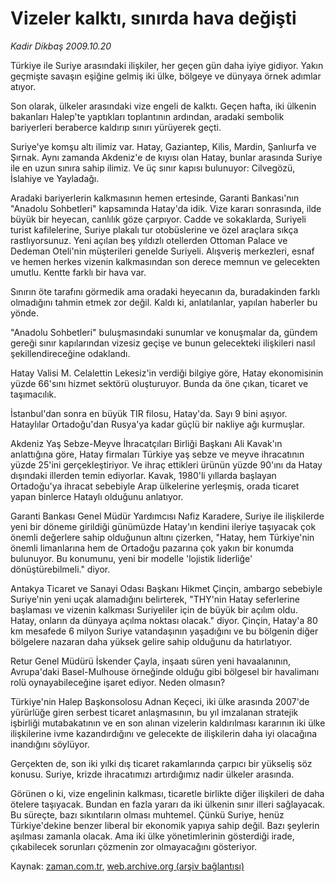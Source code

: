 # Vizeler kalktı, sınırda hava değişti

*Kadir Dikbaş 2009.10.20*

<tr><td class="metin" colspan="2" style="padding-top: 20px; padding-left: 5px; padding-right: 10px;">Türkiye ile Suriye arasındaki ilişkiler, her geçen gün daha iyiye gidiyor. Yakın geçmişte savaşın eşiğine gelmiş iki ülke, bölgeye ve dünyaya örnek adımlar atıyor.</td></tr><tr><td class="metin" colspan="2" style="padding-top: 20px; padding-left: 5px; padding-right: 10px;"><p>Son olarak, ülkeler arasındaki vize engeli de kalktı. Geçen hafta, iki ülkenin bakanları Halep'te yaptıkları toplantının ardından, aradaki sembolik bariyerleri beraberce kaldırıp sınırı yürüyerek geçti.
<p> Suriye'ye komşu altı ilimiz var. Hatay, Gaziantep, Kilis, Mardin, Şanlıurfa ve Şırnak. Aynı zamanda Akdeniz'e de kıyısı olan Hatay, bunlar arasında Suriye ile en uzun sınıra sahip ilimiz. Ve üç sınır kapısı bulunuyor: Cilvegözü, İslahiye ve Yayladağı.
<p> Aradaki bariyerlerin kalkmasının hemen ertesinde, Garanti Bankası'nın "Anadolu Sohbetleri" kapsamında Hatay'da idik. Vize kararı sonrasında, ilde büyük bir heyecan, canlılık göze çarpıyor. Cadde ve sokaklarda, Suriyeli turist kafilelerine, Suriye plakalı tur otobüslerine ve özel araçlara sıkça rastlıyorsunuz. Yeni açılan beş yıldızlı otellerden Ottoman Palace ve Dedeman Oteli'nin müşterileri genelde Suriyeli. Alışveriş merkezleri, esnaf ve hemen herkes vizenin kalkmasından son derece memnun ve gelecekten umutlu. Kentte farklı bir hava var.
<p> Sınırın öte tarafını görmedik ama oradaki heyecanın da, buradakinden farklı olmadığını tahmin etmek zor değil. Kaldı ki, anlatılanlar, yapılan haberler bu yönde.
<p> "Anadolu Sohbetleri" buluşmasındaki sunumlar ve konuşmalar da, gündem gereği sınır kapılarından vizesiz geçişe ve bunun gelecekteki ilişkileri nasıl şekillendireceğine odaklandı.
<p> Hatay Valisi M. Celalettin Lekesiz'in verdiği bilgiye göre, Hatay ekonomisinin yüzde 66'sını hizmet sektörü oluşturuyor. Bunda da öne çıkan, ticaret ve taşımacılık.
<p> İstanbul'dan sonra en büyük TIR filosu, Hatay'da. Sayı 9 bini aşıyor. Hataylılar Ortadoğu'dan Rusya'ya kadar güçlü bir nakliye ağı kurmuşlar.
<p> Akdeniz Yaş Sebze-Meyve İhracatçıları Birliği Başkanı Ali Kavak'ın anlattığına göre, Hatay firmaları Türkiye yaş sebze ve meyve ihracatının yüzde 25'ini gerçekleştiriyor. Ve ihraç ettikleri ürünün yüzde 90'ını da Hatay dışındaki illerden temin ediyorlar. Kavak, 1980'li yıllarda başlayan Ortadoğu'ya ihracat sebebiyle Arap ülkelerine yerleşmiş, orada ticaret yapan binlerce Hataylı olduğunu anlatıyor.
<p> Garanti Bankası Genel Müdür Yardımcısı Nafiz Karadere, Suriye ile ilişkilerde yeni bir döneme girildiği günümüzde Hatay'ın kendini ileriye taşıyacak çok önemli değerlere sahip olduğunun altını çizerken, "Hatay, hem Türkiye'nin önemli limanlarına hem de Ortadoğu pazarına çok yakın bir konumda bulunuyor. Bu konumunu, yeni bir modelle 'lojistik liderliğe' dönüştürebilmeli." diyor.
<p> Antakya Ticaret ve Sanayi Odası Başkanı Hikmet Çinçin, ambargo sebebiyle Suriye'nin yeni uçak alamadığını belirterek, "THY'nin Hatay seferlerine başlaması ve vizenin kalkması Suriyeliler için de büyük bir açılım oldu. Hatay, onların da dünyaya açılma noktası olacak." diyor. Çinçin, Hatay'a 80 km mesafede 6 milyon Suriye vatandaşının yaşadığını ve bu bölgenin diğer bölgelere nazaran daha yüksek gelire sahip olduğunu da hatırlatıyor.
<p> Retur Genel Müdürü İskender Çayla, inşaatı süren yeni havaalanının, Avrupa'daki Basel-Mulhouse örneğinde olduğu gibi bölgesel bir havalimanı rolü oynayabileceğine işaret ediyor. Neden olmasın?
<p> Türkiye'nin Halep Başkonsolosu Adnan Keçeci, iki ülke arasında 2007'de yürürlüğe giren serbest ticaret anlaşmasının, bu yıl imzalanan stratejik işbirliği mutabakatının ve en son alınan vizelerin kaldırılması kararının iki ülke ilişkilerine ivme kazandırdığını ve gelecekte de ilişkilerin daha iyi olacağına inandığını söylüyor.
<p> Gerçekten de, son iki yılki dış ticaret rakamlarında çarpıcı bir yükseliş söz konusu. Suriye, krizde ihracatımızı artırdığımız nadir ülkeler arasında.
<p> Görünen o ki, vize engelinin kalkması, ticaretle birlikte diğer ilişkileri de daha ötelere taşıyacak. Bundan en fazla yararı da iki ülkenin sınır illeri sağlayacak. Bu süreçte, bazı sıkıntıların olması muhtemel. Çünkü Suriye, henüz Türkiye'dekine benzer liberal bir ekonomik yapıya sahip değil. Bazı şeylerin aşılması zamanla olacak. Ama iki ülke yönetimlerinin gösterdiği irade, çıkabilecek sorunları çözmenin zor olmayacağını gösteriyor. <br/></p></p></p></p></p></p></p></p></p></p></p></p></p></p></td></tr>

Kaynak: [zaman.com.tr](http://zaman.com.tr/yazar.do?yazino=905335), [web.archive.org (arşiv bağlantısı)](http://web.archive.org/web/20091025101725/http://www.zaman.com.tr:80/yazar.do?yazino=905335)
